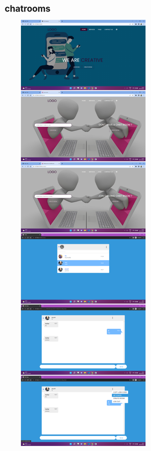# chatrooms

<div float="left">
<div align="center">
    <img src="/screenshots/Screenshot (8).png" width="400px"</img> 
</div>


<div align="center">
    <img src="/screenshots/Screenshot (9).png" width="400px"</img> 
</div>


<div align="center">
    <img src="/screenshots/Screenshot (10).png" width="400px"</img> 
</div>


<div align="center">
    <img src="/screenshots/Screenshot (11).png" width="400px"</img> 
</div>


<div align="center">
    <img src="/screenshots/Screenshot (12).png" width="400px"</img> 
</div>

<div align="center">
    <img src="/screenshots/Screenshot (14).png" width="400px"</img> 
</div>
</div>
